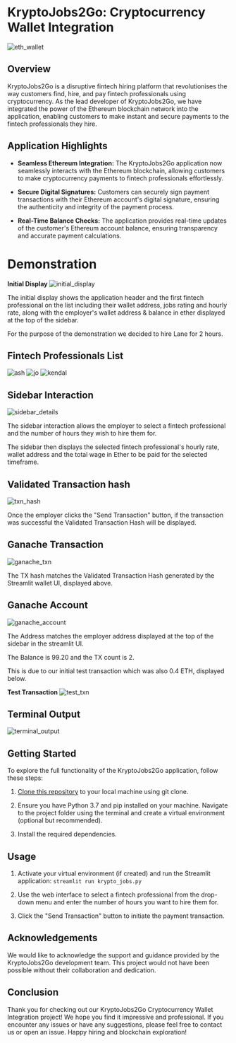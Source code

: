 # KryptoJobs2Go: Cryptocurrency Wallet Integration
![eth_wallet](img/eth_wallet.png)

## Overview
KryptoJobs2Go is a disruptive fintech hiring platform that revolutionises the way customers find, hire, and pay fintech professionals using cryptocurrency. As the lead developer of KryptoJobs2Go, we have integrated the power of the Ethereum blockchain network into the application, enabling customers to make instant and secure payments to the fintech professionals they hire.

## Application Highlights
- **Seamless Ethereum Integration:** The KryptoJobs2Go application now seamlessly interacts with the Ethereum blockchain, allowing customers to make cryptocurrency payments to fintech professionals effortlessly.

- **Secure Digital Signatures:** Customers can securely sign payment transactions with their Ethereum account's digital signature, ensuring the authenticity and integrity of the payment process.

- **Real-Time Balance Checks:** The application provides real-time updates of the customer's Ethereum account balance, ensuring transparency and accurate payment calculations.

# Demonstration
**Initial Display**
![initial_display](img/initial_display.png)

The initial display shows the application header and the first fintech professional on the list including their wallet address, jobs rating and hourly rate, along with the employer's wallet address & balance in ether displayed at the top of the sidebar.

For the purpose of the demonstration we decided to hire Lane for 2 hours.

## Fintech Professionals List
![ash](img/ash.png)
![jo](img/jo.png)
![kendal](img/kendal.png)

## Sidebar Interaction

![sidebar_details](img/sidebar_details.png)

The sidebar interaction allows the employer to select a fintech professional and the number of hours they wish to hire them for.

The sidebar then displays the selected fintech professional's hourly rate, wallet address and the total wage in Ether to be paid for the selected timeframe.

## Validated Transaction hash

![txn_hash](img/validated_transaction_hash.png)

Once the employer clicks the "Send Transaction" button, if the transaction was successful the Validated Transaction Hash will be displayed.

## Ganache Transaction
![ganache_txn](img/ganache_transaction.png)

The TX hash matches the Validated Transaction Hash generated by the Streamlit wallet UI, displayed above.

## Ganache Account

![ganache_account](img/ganache_account.png)

The Address matches the employer address displayed at the top of the sidebar in the streamlit UI.

The Balance is 99.20 and the TX count is 2.

This is due to our initial test transaction which was also 0.4 ETH, displayed below.

**Test Transaction**
![test_txn](img/test_transaction.png)

## Terminal Output

![terminal_output](img/terminal_output.png)

## Getting Started
To explore the full functionality of the KryptoJobs2Go application, follow these steps:

1. [Clone this repository](https://github.com/hiddenciphers/crypto_wallet.git) to your local machine using git clone.

2. Ensure you have Python 3.7 and pip installed on your machine.
Navigate to the project folder using the terminal and create a virtual environment (optional but recommended).

3. Install the required dependencies.

## Usage
1. Activate your virtual environment (if created) and run the Streamlit application: `streamlit run krypto_jobs.py`

2. Use the web interface to select a fintech professional from the drop-down menu and enter the number of hours you want to hire them for.

3. Click the "Send Transaction" button to initiate the payment transaction.

## Acknowledgements
We would like to acknowledge the support and guidance provided by the KryptoJobs2Go development team. This project would not have been possible without their collaboration and dedication.

## Conclusion
Thank you for checking out our KryptoJobs2Go Cryptocurrency Wallet Integration project! We hope you find it impressive and professional. If you encounter any issues or have any suggestions, please feel free to contact us or open an issue. Happy hiring and blockchain exploration!